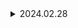 
<details>
<summary> 2024.02.28 </summary>

## 오늘 한 것
알고리즘 - 재귀
알고리즘 - 백트래킹
JPA 공부

## 오늘 공부한 것
https://github.com/Algorithm-Niga-mol-ala/Algorithm/tree/main/%EC%A0%84%EC%84%B1%EC%88%98/2%EA%B8%B0/8%EC%A3%BC%EC%B0%A8

### 알고리즘
2468 안전영역<br>
9025 맥주마시면서걸어가기

### JPA
#### flush
> 영속성 컨텍스트의 변경 내용을 데이터베이스에 반영.
1. 변경 감지가 동작해서 영속성 컨텍스트에 있는 모든 엔티티를 스냅샷과 비교해서 수정된 엔티티를 찾음. 수정된 엔티티는 수정 쿼리를 만들어 쓰기 지연 SQL 저장소에 등록.
2. 쓰기 지연 SQL 저장소의 쿼리를 데이터베이스에 전송

+ flush 호출 시점
  + em.flush()
    + 거의 사용하지 않음
  + 트랜잭션 커밋 시
    + 자동 호출
  + JPQL 쿼리 실행 시
    + 객체지향 쿼리를 호출할 때도 플러시가 실행
    + 영속성 컨텍스트에는 있지만 db에 반영되지 않은 것들이 있을 수 있으므로 자동 호출

## 보완 해야 할 점

+ 다음 주 역량평가 준비
+ 다음 주부터 개발하려면 JPA 빨리 공부하기
</details> 
